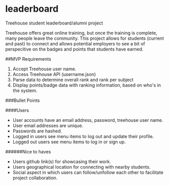 # leaderboard
Treehouse student leaderboard/alumni project

Treehouse offers great online training, but once the training is complete, many people leave the community. This project allows for students (current and past) to connect and allows potential employers to see a bit of perspecitive on the badges and points that students have earned.

##MVP Requirements

1. Accept Treehouse user name.
2. Access Treehouse API (username.json)
3. Parse data to determine overall rank and rank per subject
4. Display points/badge data with ranking information, based on who's in the system.

###Bullet Points

####Users

* User accounts have an email address, password, treehouse user name.
* User email addresses are unique.
* Passwords are hashed.
* Logged in users see menu items to log out and update their profile.
* Logged out users see menu items to log in or sign up.

######Nice to haves
* Users github link(s) for showcasing their work.
* Users geographical location for connecting with nearby students.
* Social aspect in which users can follow/unfollow each other to facilitate project collaboration.

